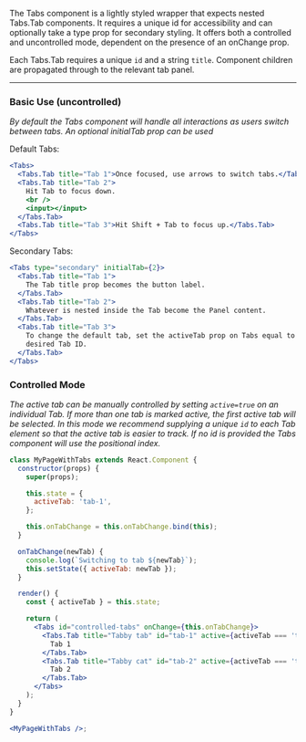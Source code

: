 The Tabs component is a lightly styled wrapper that expects nested Tabs.Tab components. It requires a unique id for accessibility and can optionally take a type prop for secondary styling. It offers both a controlled and uncontrolled mode, dependent on the presence of an onChange prop.

Each Tabs.Tab requires a unique `id` and a string `title`. Component children are propagated through to the relevant tab panel.

---

### Basic Use (uncontrolled)

_By default the Tabs component will handle all interactions as users switch between tabs. An optional initialTab prop can be used_

Default Tabs:

```jsx
<Tabs>
  <Tabs.Tab title="Tab 1">Once focused, use arrows to switch tabs.</Tabs.Tab>
  <Tabs.Tab title="Tab 2">
    Hit Tab to focus down.
    <br />
    <input></input>
  </Tabs.Tab>
  <Tabs.Tab title="Tab 3">Hit Shift + Tab to focus up.</Tabs.Tab>
</Tabs>
```

Secondary Tabs:

```jsx
<Tabs type="secondary" initialTab={2}>
  <Tabs.Tab title="Tab 1">
    The Tab title prop becomes the button label.
  </Tabs.Tab>
  <Tabs.Tab title="Tab 2">
    Whatever is nested inside the Tab become the Panel content.
  </Tabs.Tab>
  <Tabs.Tab title="Tab 3">
    To change the default tab, set the activeTab prop on Tabs equal to the
    desired Tab ID.
  </Tabs.Tab>
</Tabs>
```

### Controlled Mode

_The active tab can be manually controlled by setting `active=true` on an individual Tab. If more than one tab is marked active, the first active tab will be selected. In this mode we recommend supplying a unique `id` to each Tab element so that the active tab is easier to track. If no id is provided the Tabs component will use the positional index._

```jsx
class MyPageWithTabs extends React.Component {
  constructor(props) {
    super(props);

    this.state = {
      activeTab: 'tab-1',
    };

    this.onTabChange = this.onTabChange.bind(this);
  }

  onTabChange(newTab) {
    console.log(`Switching to tab ${newTab}`);
    this.setState({ activeTab: newTab });
  }

  render() {
    const { activeTab } = this.state;

    return (
      <Tabs id="controlled-tabs" onChange={this.onTabChange}>
        <Tabs.Tab title="Tabby tab" id="tab-1" active={activeTab === 'tab-1'}>
          Tab 1
        </Tabs.Tab>
        <Tabs.Tab title="Tabby cat" id="tab-2" active={activeTab === 'tab-2'}>
          Tab 2
        </Tabs.Tab>
      </Tabs>
    );
  }
}

<MyPageWithTabs />;
```
